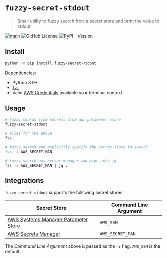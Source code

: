 # `fuzzy-secret-stdout`

> Small utility to fuzzy search from a secret store and print the value to stdout

[![main](https://github.com/kiran94/fuzzy-secret-stdout/actions/workflows/main.yml/badge.svg)](https://github.com/kiran94/fuzzy-secret-stdout/actions/workflows/main.yml)
![GitHub License](https://img.shields.io/github/license/kiran94/fuzzy-secret-stdout)
![PyPI - Version](https://img.shields.io/pypi/v/fuzzy-secret-stdout)

## Install

```bash
python -m pip install fuzzy-secret-stdout
```

Dependencies:

* Python 3.9+
* [`fzf`](https://github.com/junegunn/fzf?tab=readme-ov-file#installation)
* Valid [AWS Credentials](https://boto3.amazonaws.com/v1/documentation/api/latest/guide/credentials.html) available your terminal context

## Usage

```bash
# fuzzy search from secrets from aws parameter store
fuzzy-secret-stdout

# alias for the above
fss

# fuzzy search and explicitly specify the secret store to search
fss -i AWS_SECRET_MAN

# fuzzy search aws secret manager and pipe into jq
fss -i AWS_SECRET_MAN | jq .
```

## Integrations

`fuzzy-secret-stdout` supports the following secret stores:

| Secret Store                                                                                                                             | Command Line Argument  |
| -------------                                                                                                                            | ---------------------- |
| [AWS Systems Manager Parameter Store](https://docs.aws.amazon.com/systems-manager/latest/userguide/systems-manager-parameter-store.html) | `AWS_SSM`              |
| [AWS Secrets Manager](https://docs.aws.amazon.com/secretsmanager/latest/userguide/intro.html)                                            | `AWS_SECRET_MAN`       |

The *Command Line Argument* above is passed as the `-i` flag. `AWS_SSM` is the default.
